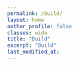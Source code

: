 ```yaml
---
permalink: /build/
layout: home
author_profile: false
classes: wide
title: "Build"
excerpt: "Build"
last_modified_at:
---
```

<div id="blocklyArea"></div>
<div id="blocklyDiv" style="height: 800px; width: 100%;"></div>

<xml xmlns="https://developers.google.com/blockly/xml" id="toolbox" style="display: none">
    <block type="controls_if"></block>
    <block type="logic_compare"></block>
    <block type="controls_repeat_ext"></block>
    <block type="math_number">
      <field name="NUM">123</field>
    </block>
    <block type="math_arithmetic"></block>
    <block type="text"></block>
    <block type="text_print"></block>
</xml>

<script src="/assets/google-blockly/blockly_compressed.js"></script>
<script src="/assets/google-blockly/blocks_compressed.js"></script>
<script src="/assets/google-blockly/msg/js/en.js"></script>

<script>
  var workspace = Blockly.inject('blocklyDiv',
      {toolbox: document.getElementById('toolbox')});
</script>
